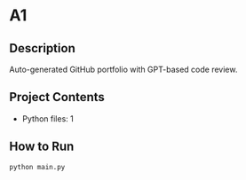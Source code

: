 # A1

## Description
Auto-generated GitHub portfolio with GPT-based code review.

## Project Contents
- Python files: 1

## How to Run
```
python main.py
```